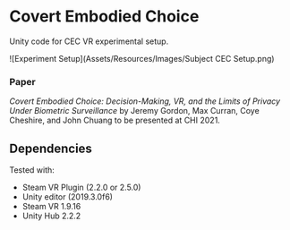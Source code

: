 # Covert Embodied Choice

Unity code for CEC VR experimental setup.

![Experiment Setup](Assets/Resources/Images/Subject CEC Setup.png)

### Paper

*Covert Embodied Choice: Decision-Making, VR, and the Limits of Privacy Under Biometric Surveillance* by Jeremy Gordon, Max Curran, Coye Cheshire, and John Chuang to be presented at CHI 2021.

## Dependencies

Tested with:

- Steam VR Plugin (2.2.0 or 2.5.0)
- Unity editor (2019.3.0f6)
- Steam VR 1.9.16
- Unity Hub 2.2.2

